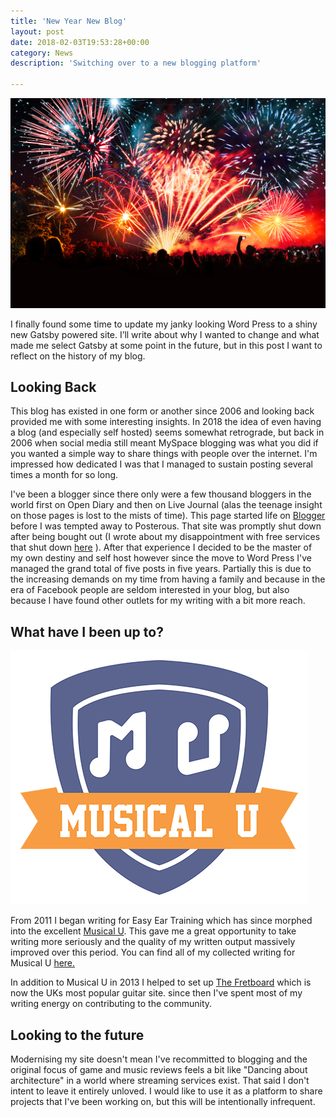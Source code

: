 ```yaml
---
title: 'New Year New Blog'
layout: post
date: 2018-02-03T19:53:28+00:00
category: News
description: 'Switching over to a new blogging platform'

---
```

![](1.jpg)

I finally found some time to update my janky looking Word Press to a shiny new Gatsby powered site. 
I’ll write about why I wanted to change and what made me select Gatsby at some point in the future, but in this post I want to reflect on the history of my blog.

## Looking Back
This blog has existed in one form or another since 2006 and looking back provided me with some interesting insights. In 2018 the idea of even having a blog (and especially self hosted) seems somewhat retrograde, but back in 2006 when social media still meant MySpace blogging was what you did if you wanted a simple way to share things with people over the internet. I'm impressed how dedicated I was that I managed to sustain posting several times a month for so long.

I've been a blogger since there only were a few thousand bloggers in the world first on Open Diary and then on Live Journal (alas the teenage insight on those pages is lost to the mists of time). This page started life on [Blogger](http://monquixote.blogspot.co.uk/) before I was tempted away to Posterous. That site was promptly shut down after being bought out (I wrote about my disappointment with free services that shut down [here](/when-cheap-is-better-than-free/) ). After that experience I decided to be the master of my own destiny and self host however since the move to Word Press I've managed the grand total of five posts in five years. Partially this is due to the increasing demands on my time from having a family and because in the era of Facebook people are seldom interested in your blog, but also because I have found other outlets for my writing with a bit more reach.

## What have I been up to?
![](2.png)

From 2011 I began writing for Easy Ear Training which has since morphed into the excellent [Musical U](https://www.musical-u.com). This gave me a great opportunity to take writing more seriously and the quality of my written output massively improved over this period. You can find all of my collected writing for Musical U [here.](https://www.musical-u.com/learn/author/nick-long/)

In addition to Musical U in 2013 I helped to set up [The Fretboard](http://www.thefretboard.co.uk/) which is now the UKs most popular guitar site. since then I've spent most of my writing energy on contributing to the community. 

## Looking to the future
Modernising my site doesn't mean I've recommitted to blogging and the original focus of game and music reviews feels a bit like "Dancing about architecture" in a world where streaming services exist. 
That said I don't intent to leave it entirely unloved. I would like to use it as a platform to share projects that I've been working on, but this will be intentionally infrequent.